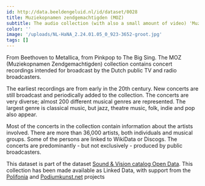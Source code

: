 ```yaml
---
id: http://data.beeldengeluid.nl/id/dataset/0028
title: Muziekopnamen zendgemachtigden (MOZ)
subtitle: The audio collection (with also a small amount of video) 'Muziekopnamen zendgemachtigden (MOZ)' contains original concert and studio recordings intended for broadcast, whether or not they were actually broadcast. The collection consists of raw material.
color: ''
image: '/uploads/NL-HaNA_2.24.01.05_0_923-3652-groot.jpg'
tags: []
---
```



From Beethoven to Metallica, from Pinkpop to The Big Sing. The MOZ (Muziekopnamen Zendgemachtigden) collection contains concert
recordings intended for broadcast by the Dutch public TV and radio broadcasters. 

The earliest recordings are from early in the 20th century. New concerts are still broadcast and periodically added to the collection.
The concerts are very diverse; almost 200 different musical genres are represented.
The largest genre is classical music, but jazz, theatre music, folk, indie and pop also appear.

Most of the concerts in the collection contain information about the artists involved. There are more than 36,000 artists, both individuals and musical groups.
Some of the persons are linked to WikiData or Discogs.
The concerts are predominantly - but not exclusively - produced by public broadcasters. 

This dataset is part of the dataset [Sound & Vision catalog Open Data](/nl/datasets/nisv-media-catalog).
This collection has been made available as Linked Data, with support from the [Polifonia](https://polifonia-project.eu/) and [Podiumkunst.net](https://www.podiumkunst.net/) projects

